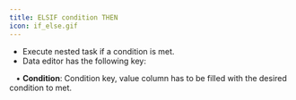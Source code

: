 ```yaml
---
title: ELSIF condition THEN
icon: if_else.gif
---
```

* Execute nested task if a condition is met. 
* Data editor has the following key: <br />

&nbsp; &nbsp;• **Condition**: Condition key, value column has to be filled with the desired condition to met.


